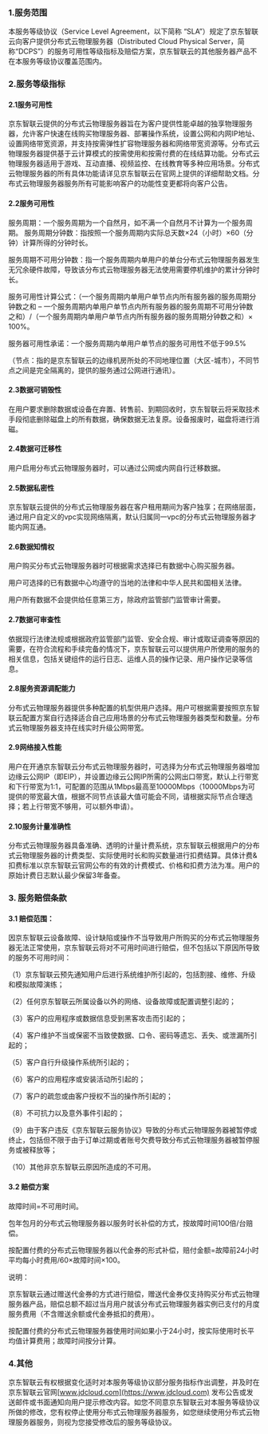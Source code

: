 ### 1.服务范围

本服务等级协议（Service Level Agreement，以下简称 “SLA”）规定了京东智联云向客户提供分布式云物理服务器（Distributed Cloud Physical Server，简称“DCPS”）的服务可用性等级指标及赔偿方案，京东智联云的其他服务器产品不在本服务等级协议覆盖范围内。

### 2.服务等级指标

#### 2.1服务可用性

京东智联云提供的分布式云物理服务器旨在为客户提供性能卓越的独享物理服务器，允许客户快速在线购买物理服务器、部署操作系统，设置公网和内网IP地址、设置网络带宽资源，并支持按需弹性扩容物理服务器和网络带宽资源等。分布式云物理服务器提供基于云计算模式的按需使用和按需付费的在线结算功能。分布式云物理服务器适用于游戏、互动直播、视频监控、在线教育等多种应用场景。分布式云物理服务器的所有具体功能请详见京东智联云在官网上提供的详细帮助文档。分布式云物理服务器服务所有可能影响客户的功能性变更都将向客户公告。

#### 2.2服务可用性


服务周期：一个服务周期为一个自然月，如不满一个自然月不计算为一个服务周期。
服务周期分钟数：指按照一个服务周期内实际总天数×24（小时）×60（分钟）计算所得的分钟时长。

服务周期不可用分钟数：指一个服务周期内单用户的单台分布式云物理服务器发生无冗余硬件故障，导致该分布式云物理服务器无法使用需要停机维护的累计分钟时长。

服务可用性计算公式：（一个服务周期内单用户单节点内所有服务器的服务周期分钟数之和 – 一个服务周期内单用户单节点内所有服务器的服务周期不可用分钟数之和）/（一个服务周期内单用户单节点内所有服务器的服务周期分钟数之和）× 100%。

服务器可用性承诺：一个服务周期内单用户单节点的服务可用性不低于99.5%

（节点：指的是京东智联云的边缘机房所处的不同地理位置（大区-城市），不同节点之间是完全隔离的，提供的服务通过公网进行通讯）。 

#### 2.3数据可销毁性

在用户要求删除数据或设备在弃置、转售前、到期回收时，京东智联云将采取技术手段彻底删除磁盘上的所有数据，确保数据无法复原。设备报废时，磁盘将进行消磁。

#### 2.4数据可迁移性

用户启用分布式云物理服务器时，可以通过公网或内网自行迁移数据。

#### 2.5数据私密性

京东智联云提供的分布式云物理服务器在客户租用期间为客户独享；在网络层面，通过用户自定义的vpc实现网络隔离，默认归属同一vpc的分布式云物理服务器才能内网互通。

#### 2.6数据知情权

用户购买分布式云物理服务器时可根据需求选择已有数据中心购买服务器。

用户可选择的已有数据中心均遵守的当地的法律和中华人民共和国相关法律。

用户所有数据不会提供给任意第三方，除政府监管部门监管审计需要。

#### 2.7数据可审查性

依据现行法律法规或根据政府监管部门监管、安全合规、审计或取证调查等原因的需要，在符合流程和手续完备的情况下，京东智联云可以提供用户所使用的服务的相关信息，包括关键组件的运行日志、运维人员的操作记录、用户操作记录等信息。

#### 2.8服务资源调配能力

分布式云物理服务器提供多种配置的机型供用户选择。用户可根据需要按照京东智联云配置方案自行选择适合自己应用场景的分布式云物理服务器类型和数量。分布式云物理服务器支持在线实时升级公网带宽。

#### 2.9网络接入性能

用户在开通京东智联云分布式云物理服务器时，可选择为分布式云物理服务器增加边缘云公网IP（即EIP），并设置边缘云公网IP所需的公网出口带宽，默认上行带宽和下行带宽为1:1，可配置的范围从1Mbps最高至10000Mbps（10000Mbps为可提供的带宽最大值，根据不同节点该最大值可能会不同，请根据实际节点合理选择；若上行带宽不够用，可以额外申请）。

#### 2.10服务计量准确性
分布式云物理服务器具备准确、透明的计量计费系统，京东智联云根据用户的分布式云物理服务器的计费类型、实际使用时长和购买数量进行扣费结算。具体计费&扣费标准以京东智联云官网公布的有效的计费模式、价格和扣费方法为准。用户的原始计费日志默认最少保留3年备查。

### 3. 服务赔偿条款

#### 3.1 赔偿范围：

因京东智联云设备故障、设计缺陷或操作不当导致用户所购买的分布式云物理服务器无法正常使用，京东智联云将对不可用时间进行赔偿，但不包括以下原因所导致的服务不可用时间：

（1）京东智联云预先通知用户后进行系统维护所引起的，包括割接、维修、升级和模拟故障演练；

（2）任何京东智联云所属设备以外的网络、设备故障或配置调整引起的；

（3）客户的应用程序或数据信息受到黑客攻击而引起的；

（4）客户维护不当或保密不当致使数据、口令、密码等遗忘、丢失、或泄漏所引起的；

（5）客户自行升级操作系统所引起的；

（6）客户的应用程序或安装活动所引起的；

（7）客户的疏忽或由客户授权不当的操作所引起的；

（8）不可抗力以及意外事件引起的；

（9）由于客户违反《京东智联云服务协议》导致的分布式云物理服务器被暂停或终止，包括但不限于由于订单过期或者账号欠费导致分布式云物理服务器被暂停服务或被释放等；

（10）其他非京东智联云原因所造成的不可用。

#### 3.2 赔偿方案

故障时间=不可用时间。

包年包月的分布式云物理服务器以服务时长补偿的方式，按故障时间100倍/台赔偿。

按配置付费的分布式云物理服务器以代金券的形式补偿，赔付金额=故障前24小时平均每小时费用/60×故障时间×100。

说明：

京东智联云通过赠送代金券的方式进行赔偿，赠送代金券仅支持购买分布式云物理服务器产品，赔偿总额不超过当月用户就该分布式云物理服务器实例已支付的月度服务费用（不含赠送余额或代金券抵扣的费用）。

按配置付费的分布式云物理服务器使用时间如果小于24小时，按实际使用时长平均值计算费用；故障时间按分计算。
### 4.其他
京东智联云有权根据变化适时对本服务等级协议部分服务指标作出调整，并及时在京东智联云官网[www.jdcloud.com](https://www.jdcloud.com) 发布公告或发送邮件或书面通知向用户提示修改内容。如您不同意京东智联云对本服务等级协议所做的修改，您有权停止使用分布式云物理服务器服务，如您继续使用分布式云物理服务器服务，则视为您接受修改后的服务等级协议。

